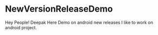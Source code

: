 # NewVersionReleaseDemo
Hey People!
Deepak Here
Demo on android new releases
I like to work on android project.
